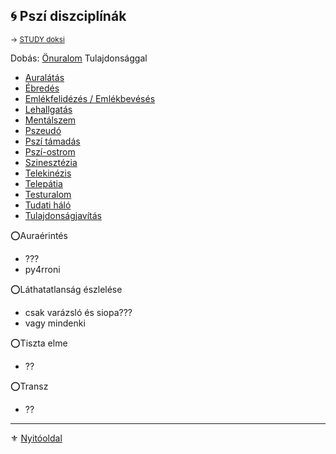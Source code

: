 ## 🌀 Pszí diszciplínák

<sub>→ [STUDY doksi](https://github.com/kaktusztea/szilankrpg/wiki/STUDY.pszi.diszciplinak)</sub>

Dobás: [Önuralom](014_01_tulajdonsagok.md#-önuralom-️) Tulajdonsággal

- [Auralátás](diszciplinak.pszi/auralatas.md)
- [Ébredés](diszciplinak.pszi/ebredes.md)
- [Emlékfelidézés / Emlékbevésés](diszciplinak.pszi/emlekfelidezes_beveses.md)
- [Lehallgatás](diszciplinak.pszi/lehallgatas.md)
- [Mentálszem](diszciplinak.pszi/mentalszem.md)
- [Pszeudó](diszciplinak.pszi/pszeudo.md)
- [Pszí támadás](diszciplinak.pszi/pszi_tamadas.md)
- [Pszí-ostrom](diszciplinak.pszi/pszi-ostrom.md)
- [Szinesztézia](diszciplinak.pszi/szinesztezia.md)
- [Telekinézis](diszciplinak.pszi/telekinezis.md)
- [Telepátia](diszciplinak.pszi/telepatia.md)
- [Testuralom](diszciplinak.slan/testuralom.md)
- [Tudati háló](diszciplinak.pszi/tudati_halo.md)
- [Tulajdonságjavítás](diszciplinak.slan/tulajdonsagjavitas.md)

⭕Auraérintés
- ???
- py4rroni

⭕Láthatatlanság észlelése
- csak varázsló és siopa???
- vagy mindenki

⭕Tiszta elme
- ??

⭕Transz
- ??

---

⚜️ [Nyitóoldal](start.md#9-psz%C3%AD-)

